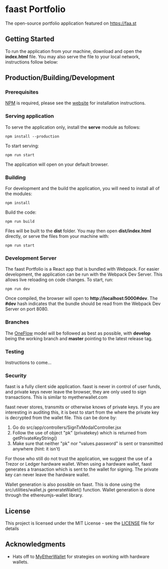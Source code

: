 # faast Portfolio

The open-source portfolio application featured on https://faa.st

## Getting Started

To run the application from your machine, download and open the **index.html** file.
You may also serve the file to your local network, instructions follow below:

## Production/Building/Development

### Prerequisites

[NPM](https://www.npmjs.com/) is required, please see the [website](https://docs.npmjs.com/getting-started/installing-node) for installation instructions.

### Serving application

To serve the application only, install the **serve** module as follows:
```
npm install --production
```

To start serving:
```
npm run start
```

The application will open on your default browser.

### Building

For development and the build the application, you will need to install all of the modules:
```
npm install
```

Build the code:
```
npm run build
```

Files will be built to the **dist** folder. You may then open **dist/index.html** directly, or serve the files from your machine with:
```
npm run start
```

### Development Server

The faast Portfolio is a React app that is bundled with Webpack. For easier development, the application can be run with the Webpack Dev Server. This allows live reloading on code changes. To start, run:
```
npm run dev
```

Once compiled, the browser will open to **http://localhost:5000#dev**. The **#dev** hash indicates that the bundle should be read from the Webpack Dev Server on port 8080.

### Branches

The [OneFlow](http://endoflineblog.com/oneflow-a-git-branching-model-and-workflow) model will be followed as best as possible, with **develop** being the working branch and **master** pointing to the latest release tag.


### Testing

Instructions to come...

### Security

faast is a fully client side application. faast is never in control of user funds, and private keys never leave the browser, they are only used to sign transactions. This is similar to myetherwallet.com

faast never stores, transmits or otherwise knows of private keys. If you are interesting in auditing this, it is best to start from the where the private key is decrypted from the wallet file. This can be done by:
1. Go do src/app/controllers/SignTxModalController.jsx
2. Follow the use of object "pk" (privatekey) which is returned from getPrivateKeyString()
3. Make sure that neither "pk" nor "values.password" is sent or transmitted anywhere (hint: it isn't)

For those who still do not trust the application, we suggest the use of a Trezor or Ledger hardware wallet. When using a hardware wallet, faast generates a transaction which is sent to the wallet for signing. The private key can never leave the hardware wallet.

Wallet generation is also possible on faast. This is done using the src/utilities/wallet.js generateWallet() function. Wallet generation is done through the ethereumjs-wallet library.

## License

This project is licensed under the MIT License - see the [LICENSE](LICENSE) file for details

## Acknowledgments

* Hats off to [MyEtherWallet](https://www.myetherwallet.com/) for strategies on working with hardware wallets.
